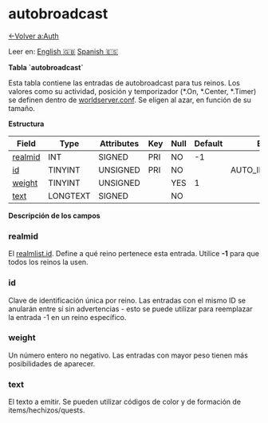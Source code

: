 ﻿# autobroadcast

[<-Volver a:Auth](database-auth)

Leer en: [English :gb:](../autobroadcast) [Spanish :es:](autobroadcast)

**Tabla \`autobroadcast\`**

Esta tabla contiene las entradas de autobroadcast para tus reinos. Los valores como su actividad, posición y temporizador (\*.On, \*.Center, \*.Timer) se definen dentro de [worldserver.conf](https://github.com/azerothcore/azerothcore-wotlk/blob/master/src/server/worldserver/worldserver.conf.dist). Se eligen al azar, en función de su tamaño.

**Estructura**

| Field        | Type     | Attributes | Key | Null | Default | Extra          | Comment |
| ------------ | -------- | ---------- | --- | ---- | ------- | -------------- | ------- |
| [realmid][1] | INT      | SIGNED     | PRI | NO   | -1      |                |         |
| [id][2]      | TINYINT  | UNSIGNED   | PRI | NO   |         | AUTO_INCREMENT |         |
| [weight][3]  | TINYINT  | UNSIGNED   |     | YES  | 1       |                |         |
| [text][4]    | LONGTEXT | SIGNED     |     | NO   |         |                |         |

[1]: #realmid
[2]: #id
[3]: #weight
[4]: #text

**Descripción de los campos**

### realmid

El [realmlist.id](realmlist#id). Define a qué reino pertenece esta entrada. Utilice **-1** para que todos los reinos la usen.

### id

Clave de identificación única por reino. Las entradas con el mismo ID se anularán entre sí sin advertencias - esto se puede utilizar para reemplazar la entrada -1 en un reino específico.

### weight

Un número entero no negativo. Las entradas con mayor peso tienen más posibilidades de aparecer.

### text

El texto a emitir. Se pueden utilizar códigos de color y de formación de items/hechizos/quests.
